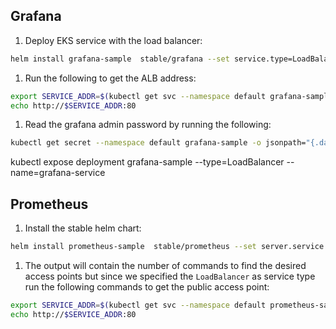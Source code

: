 ## Grafana
1. Deploy EKS service with the load balancer:
```bash
helm install grafana-sample  stable/grafana --set service.type=LoadBalancer
```
1. Run the following to get the ALB address:
```bash
export SERVICE_ADDR=$(kubectl get svc --namespace default grafana-sample -o jsonpath='{.status.loadBalancer.ingress[0].hostname}')
echo http://$SERVICE_ADDR:80
```
1. Read the grafana admin password by running the following:
```bash
kubectl get secret --namespace default grafana-sample -o jsonpath="{.data.admin-password}" | base64 --decode ; echo
```
kubectl expose deployment grafana-sample  --type=LoadBalancer  --name=grafana-service

## Prometheus
1. Install the stable helm chart:
```bash
helm install prometheus-sample  stable/prometheus --set server.service.type=LoadBalancer
```
1. The output will contain the number of commands to find the desired access points but since we specified the `LoadBalancer` as service type run the following commands to get the public access point:
```bash
export SERVICE_ADDR=$(kubectl get svc --namespace default prometheus-sample-server -o jsonpath='{.status.loadBalancer.ingress[0].hostname}')
echo http://$SERVICE_ADDR:80
```
